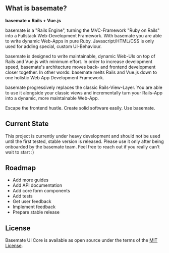 ## What is basemate?
**basemate = Rails + Vue.js**

basemate is a "Rails Engine", turning the MVC-Framework "Ruby on Rails" into a
Fullstack Web-Development Framework. With basemate you are able to write dynamic
Web-Apps in pure Ruby. Javascript/HTML/CSS is only used for adding special, custom
UI-Behaviour.

basemate is designed to write maintainable, dynamic Web-UIs on top of Rails and Vue.js with
minimum effort. In order to increase development speed, basemate's architecture
moves back- and frontend development closer together. In other words: basemate
melts Rails and Vue.js down to one holistic Web App Development Framework.

basemate progressively replaces the classic Rails-View-Layer. You are able to use
it alongside your classic views and incrementally turn your Rails-App into a
dynamic, more maintainable Web-App.

Escape the frontend hustle. Create solid software easily. Use basemate.

## Current State
This project is currently under heavy development and should not be used until the
first tested, stable version is released. Please use it only after being
onboarded by the basemate team. Feel free to reach out if you really can't
wait to start :)

## Roadmap

- Add more guides
- Add API documentation
- Add core form components
- Add tests
- Get user feedback
- Implement feedback
- Prepare stable release

## License
Basemate UI Core is available as open source under the terms of the
[MIT License](https://opensource.org/licenses/MIT).
